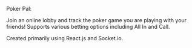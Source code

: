Poker Pal:

Join an online lobby and track the poker game you are playing with your friends! Supports various betting options including All In and Call. 

Created primarily using React.js and Socket.io. 
